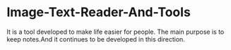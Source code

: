# Image-Text-Reader-And-Tools
It is a tool developed to make life easier for people. The main purpose is to keep notes.And it continues to be developed in this direction.
